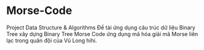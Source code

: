 # Morse-Code
Project Data Structure & Algorithms
Đề tài ứng dụng câu trúc dữ liệu Binary Tree xây dựng Binary Tree Morse Code 
ứng dụng mã hóa giải mã Morse liên lạc trong quân đội của Vũ Long hihi.
